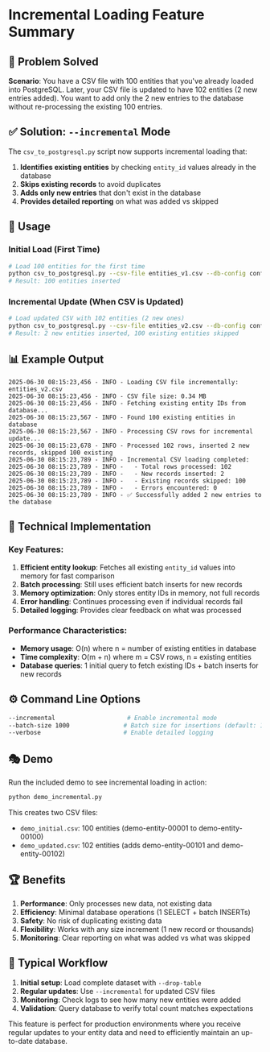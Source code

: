 # Incremental Loading Feature Summary

## 🎯 Problem Solved

**Scenario**: You have a CSV file with 100 entities that you've already loaded into PostgreSQL. Later, your CSV file is updated to have 102 entities (2 new entries added). You want to add only the 2 new entries to the database without re-processing the existing 100 entries.

## ✅ Solution: `--incremental` Mode

The `csv_to_postgresql.py` script now supports incremental loading that:

1. **Identifies existing entities** by checking `entity_id` values already in the database
2. **Skips existing records** to avoid duplicates
3. **Adds only new entries** that don't exist in the database
4. **Provides detailed reporting** on what was added vs skipped

## 🚀 Usage

### Initial Load (First Time)
```bash
# Load 100 entities for the first time
python csv_to_postgresql.py --csv-file entities_v1.csv --db-config config.json --drop-table
# Result: 100 entities inserted
```

### Incremental Update (When CSV is Updated)
```bash
# Load updated CSV with 102 entities (2 new ones)
python csv_to_postgresql.py --csv-file entities_v2.csv --db-config config.json --incremental
# Result: 2 new entities inserted, 100 existing entities skipped
```

## 📊 Example Output

```
2025-06-30 08:15:23,456 - INFO - Loading CSV file incrementally: entities_v2.csv
2025-06-30 08:15:23,456 - INFO - CSV file size: 0.34 MB
2025-06-30 08:15:23,456 - INFO - Fetching existing entity IDs from database...
2025-06-30 08:15:23,567 - INFO - Found 100 existing entities in database
2025-06-30 08:15:23,567 - INFO - Processing CSV rows for incremental update...
2025-06-30 08:15:23,678 - INFO - Processed 102 rows, inserted 2 new records, skipped 100 existing
2025-06-30 08:15:23,789 - INFO - Incremental CSV loading completed:
2025-06-30 08:15:23,789 - INFO -   - Total rows processed: 102
2025-06-30 08:15:23,789 - INFO -   - New records inserted: 2
2025-06-30 08:15:23,789 - INFO -   - Existing records skipped: 100
2025-06-30 08:15:23,789 - INFO -   - Errors encountered: 0
2025-06-30 08:15:23,789 - INFO - ✅ Successfully added 2 new entries to the database
```

## 🔧 Technical Implementation

### Key Features:
1. **Efficient entity lookup**: Fetches all existing `entity_id` values into memory for fast comparison
2. **Batch processing**: Still uses efficient batch inserts for new records
3. **Memory optimization**: Only stores entity IDs in memory, not full records
4. **Error handling**: Continues processing even if individual records fail
5. **Detailed logging**: Provides clear feedback on what was processed

### Performance Characteristics:
- **Memory usage**: O(n) where n = number of existing entities in database
- **Time complexity**: O(m + n) where m = CSV rows, n = existing entities
- **Database queries**: 1 initial query to fetch existing IDs + batch inserts for new records

## ⚙️ Command Line Options

```bash
--incremental                    # Enable incremental mode
--batch-size 1000               # Batch size for insertions (default: 1000)
--verbose                       # Enable detailed logging
```

## 🎭 Demo

Run the included demo to see incremental loading in action:

```bash
python demo_incremental.py
```

This creates two CSV files:
- `demo_initial.csv`: 100 entities (demo-entity-00001 to demo-entity-00100)
- `demo_updated.csv`: 102 entities (adds demo-entity-00101 and demo-entity-00102)

## 🏆 Benefits

1. **Performance**: Only processes new data, not existing data
2. **Efficiency**: Minimal database operations (1 SELECT + batch INSERTs)
3. **Safety**: No risk of duplicating existing data
4. **Flexibility**: Works with any size increment (1 new record or thousands)
5. **Monitoring**: Clear reporting on what was added vs what was skipped

## 🔄 Typical Workflow

1. **Initial setup**: Load complete dataset with `--drop-table`
2. **Regular updates**: Use `--incremental` for updated CSV files
3. **Monitoring**: Check logs to see how many new entities were added
4. **Validation**: Query database to verify total count matches expectations

This feature is perfect for production environments where you receive regular updates to your entity data and need to efficiently maintain an up-to-date database.
